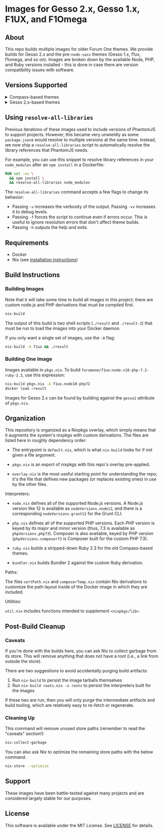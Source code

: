 # Images for Gesso 2.x, Gesso 1.x, F1UX, and F1Omega

## About

This repo builds multiple images for older Forum One themes. We provide builds for Gesso 2.x and the pre-`node-sass` themes (Gesso 1.x, f1ux, f1omega, and so on). Images are broken down by the available Node, PHP, and Ruby versions installed - this is done in case there are version compatibility issues with software.

## Versions Supported

<details>

<summary>Compass-based themes</summary>

| Node Version | PHP Version | Ruby Version | Image                                   |
| ------------ | ----------- | ------------ | --------------------------------------- |
| v4           | 5.6         | 2.3          | forumone/f1ux:node-v4-php-5.6-ruby-2.3  |
| v4           | 7.0         | 2.3          | forumone/f1ux:node-v4-php-7.0-ruby-2.3  |
| v4           | 7.1         | 2.3          | forumone/f1ux:node-v4-php-7.1-ruby-2.3  |
| v4           | 7.2         | 2.3          | forumone/f1ux:node-v4-php-7.2-ruby-2.3  |
| v4           | 7.3         | 2.3          | forumone/f1ux:node-v4-php-7.3-ruby-2.3  |
| v4           | 7.4         | 2.3          | forumone/f1ux:node-v4-php-7.4-ruby-2.3  |
| v4           | 8.0         | 2.3          | forumone/f1ux:node-v4-php-8.0-ruby-2.3  |
| v6           | 5.6         | 2.3          | forumone/f1ux:node-v6-php-5.6-ruby-2.3  |
| v6           | 7.0         | 2.3          | forumone/f1ux:node-v6-php-7.0-ruby-2.3  |
| v6           | 7.1         | 2.3          | forumone/f1ux:node-v6-php-7.1-ruby-2.3  |
| v6           | 7.2         | 2.3          | forumone/f1ux:node-v6-php-7.2-ruby-2.3  |
| v6           | 7.3         | 2.3          | forumone/f1ux:node-v6-php-7.3-ruby-2.3  |
| v6           | 7.4         | 2.3          | forumone/f1ux:node-v6-php-7.4-ruby-2.3  |
| v6           | 8.0         | 2.3          | forumone/f1ux:node-v6-php-8.0-ruby-2.3  |
| v8           | 5.6         | 2.3          | forumone/f1ux:node-v8-php-5.6-ruby-2.3  |
| v8           | 7.0         | 2.3          | forumone/f1ux:node-v8-php-7.0-ruby-2.3  |
| v8           | 7.1         | 2.3          | forumone/f1ux:node-v8-php-7.1-ruby-2.3  |
| v8           | 7.2         | 2.3          | forumone/f1ux:node-v8-php-7.2-ruby-2.3  |
| v8           | 7.3         | 2.3          | forumone/f1ux:node-v8-php-7.3-ruby-2.3  |
| v8           | 7.4         | 2.3          | forumone/f1ux:node-v8-php-7.4-ruby-2.3  |
| v8           | 8.0         | 2.3          | forumone/f1ux:node-v8-php-8.0-ruby-2.3  |
| v10          | 5.6         | 2.3          | forumone/f1ux:node-v10-php-5.6-ruby-2.3 |
| v10          | 7.0         | 2.3          | forumone/f1ux:node-v10-php-7.0-ruby-2.3 |
| v10          | 7.1         | 2.3          | forumone/f1ux:node-v10-php-7.1-ruby-2.3 |
| v10          | 7.2         | 2.3          | forumone/f1ux:node-v10-php-7.2-ruby-2.3 |
| v10          | 7.3         | 2.3          | forumone/f1ux:node-v10-php-7.3-ruby-2.3 |
| v10          | 7.4         | 2.3          | forumone/f1ux:node-v10-php-7.4-ruby-2.3 |
| v10          | 8.0         | 2.3          | forumone/f1ux:node-v10-php-8.0-ruby-2.3 |
| v12          | 5.6         | 2.3          | forumone/f1ux:node-v12-php-5.6-ruby-2.3 |
| v12          | 7.0         | 2.3          | forumone/f1ux:node-v12-php-7.0-ruby-2.3 |
| v12          | 7.1         | 2.3          | forumone/f1ux:node-v12-php-7.1-ruby-2.3 |
| v12          | 7.2         | 2.3          | forumone/f1ux:node-v12-php-7.2-ruby-2.3 |
| v12          | 7.3         | 2.3          | forumone/f1ux:node-v12-php-7.3-ruby-2.3 |
| v12          | 7.4         | 2.3          | forumone/f1ux:node-v12-php-7.4-ruby-2.3 |
| v12          | 8.0         | 2.3          | forumone/f1ux:node-v12-php-8.0-ruby-2.3 |

</details>

<details>

<summary>Gesso 2.x-based themes</summary>


| Node Version | PHP Version | Image                             |
| ------------ | ----------- | --------------------------------- |
| v4           | 5.6         | forumone/gesso:2-node-v4-php-5.6  |
| v4           | 7.0         | forumone/gesso:2-node-v4-php-7.0  |
| v4           | 7.1         | forumone/gesso:2-node-v4-php-7.1  |
| v4           | 7.2         | forumone/gesso:2-node-v4-php-7.2  |
| v4           | 7.3         | forumone/gesso:2-node-v4-php-7.3  |
| v4           | 7.4         | forumone/gesso:2-node-v4-php-7.4  |
| v4           | 8.0         | forumone/gesso:2-node-v4-php-8.0  |
| v6           | 5.6         | forumone/gesso:2-node-v6-php-5.6  |
| v6           | 7.0         | forumone/gesso:2-node-v6-php-7.0  |
| v6           | 7.1         | forumone/gesso:2-node-v6-php-7.1  |
| v6           | 7.2         | forumone/gesso:2-node-v6-php-7.2  |
| v6           | 7.3         | forumone/gesso:2-node-v6-php-7.3  |
| v6           | 7.4         | forumone/gesso:2-node-v6-php-7.4  |
| v6           | 8.0         | forumone/gesso:2-node-v6-php-8.0  |
| v8           | 5.6         | forumone/gesso:2-node-v8-php-5.6  |
| v8           | 7.0         | forumone/gesso:2-node-v8-php-7.0  |
| v8           | 7.1         | forumone/gesso:2-node-v8-php-7.1  |
| v8           | 7.2         | forumone/gesso:2-node-v8-php-7.2  |
| v8           | 7.3         | forumone/gesso:2-node-v8-php-7.3  |
| v8           | 7.4         | forumone/gesso:2-node-v8-php-7.4  |
| v8           | 8.0         | forumone/gesso:2-node-v8-php-8.0  |
| v10          | 5.6         | forumone/gesso:2-node-v10-php-5.6 |
| v10          | 7.0         | forumone/gesso:2-node-v10-php-7.0 |
| v10          | 7.1         | forumone/gesso:2-node-v10-php-7.1 |
| v10          | 7.2         | forumone/gesso:2-node-v10-php-7.2 |
| v10          | 7.3         | forumone/gesso:2-node-v10-php-7.3 |
| v10          | 7.4         | forumone/gesso:2-node-v10-php-7.4 |
| v10          | 8.0         | forumone/gesso:2-node-v10-php-8.0 |
| v12          | 5.6         | forumone/gesso:2-node-v12-php-5.6 |
| v12          | 7.0         | forumone/gesso:2-node-v12-php-7.0 |
| v12          | 7.1         | forumone/gesso:2-node-v12-php-7.1 |
| v12          | 7.2         | forumone/gesso:2-node-v12-php-7.2 |
| v12          | 7.3         | forumone/gesso:2-node-v12-php-7.3 |
| v12          | 7.4         | forumone/gesso:2-node-v12-php-7.4 |
| v12          | 8.0         | forumone/gesso:2-node-v12-php-8.0 |

</details>

## Using `resolve-all-libraries`

Previous iterations of these images used to include versions of PhantomJS to support projects. However, this became very unwieldly as some `package.json`s would resolve to multiple versions at the same time. Instead, we now ship a `resolve-all-libraries` script to automatically resolve the library references that PhantomJS needs.

For example, you can use this snippet to resolve library references in your `node_modules` after an `npm install` in a Dockerfile:

```dockerfile
RUN set -ex \
  && npm install \
  && resolve-all-libraries node_modules
```

The `resolve-all-libraries` command accepts a few flags to change its behavior:

* Passing `-v` increases the verbosity of the output. Passing `-vv` increases it to debug levels.
* Passing `-f` forces the script to continue even if errors occur. This is useful to ignore resolution errors that don't affect theme builds.
* Passing `-h` outputs the help and exits.

## Requirements

- Docker
- Nix (see [installation instructions](https://nixos.org/nix/download.html))

## Build Instructions

### Building Images

Note that it will take some time to build all images in this project; there are custom node.js and PHP derivations that must be compiled first.

```sh
nix-build
```

The output of this build is two shell scripts (`./result` and `./result-2`) that must be run to load the images into your Docker daemon.

If you only want a single set of images, use the `-A` flag:

```sh
nix-build -A f1ux && ./result
```

### Building One Image

Images available in `pkgs.nix`. To build `forumone/f1ux:node-v10-php-7.2-ruby-2.3`, use this expression:

```sh
nix-build pkgs.nix -A f1ux.node10-php72
docker load <result
```

Images for Gesso 2.x can be found by building against the `gesso2` attribute of `pkgs.nix`.

## Organization

This repository is organized as a Nixpkgs overlay, which simply means that it augments the system's nixpkgs with custom derivations. The files are listed here in roughly dependency order:

- The entrypoint is `default.nix`, which is what `nix-build` looks for if not given a file argument.

- `pkgs.nix` is an export of nixpkgs with this repo's overlay pre-applied.

- `overlay.nix` is the most useful starting point for understanding the repo; it's the file that defines new packages (or replaces existing ones) in use by the other files.

Interpreters:

- `node.nix` defines all of the supported Node.js versions. A Node.js version like 12 is available as `nodeVersions.node12`, and there is a corresponding `nodeVersions.grunt12` for the Grunt CLI.

- `php.nix` defines all of the supported PHP versions. Each PHP version is keyed by its major and minor version (thus, 7.3 is available as `phpVersions.php73`). Composer is also available, keyed by PHP version (`phpVersions.composer73` is Composer built for the custom PHP 7.3).

- `ruby.nix` builds a stripped-down Ruby 2.3 for the old Compass-based themes.

- `bundler.nix` builds Bundler 2 against the custom Ruby derivation.

Paths:

The files `certPath.nix` and `composerTemp.nix` contain Nix derivations to customize the path layout inside of the Docker image in which they are included.

Utilities:

`util.nix` includes functions intended to supplement `<nixpkgs/lib>`.

## Post-Build Cleanup

### Caveats

If you're done with the builds here, you can ask Nix to collect garbage from its store. This will remove anything that does not have a root (i.e., a link from outside the store).

There are two suggestions to avoid accidentally purging build artifacts:

1. Run `nix-build` to persist the image tarballs themselves
2. Run `nix-build roots.nix -o roots` to persist the interpreters built for the images

If these two are run, then you will only purge the intermediate artifacts and build tooling, which are relatively easy to re-fetch or regenerate.

### Cleaning Up

This command will remove unused store paths (remember to read the "caveats" section!):

```sh
nix-collect-garbage
```

You can also ask Nix to optimize the remaining store paths with the below command.

```sh
nix-store --optimize
```

## Support

These images have been battle-tested against many projects and are considered largely stable for our purposes.

## License

This software is available under the MIT License. See [LICENSE](LICENSE) for details.
